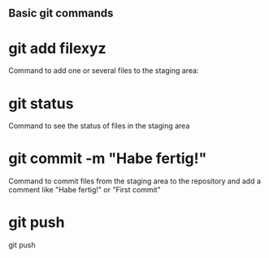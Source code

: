 ## Basic git commands

# git add filexyz
Command to add one or several files to the staging area:

# git status
Command to see the status of files in the staging area

# git commit -m "Habe fertig!"
Command to commit files from the staging area to the repository and add a comment like "Habe fertig!" or "First commit"

# git push
git push
